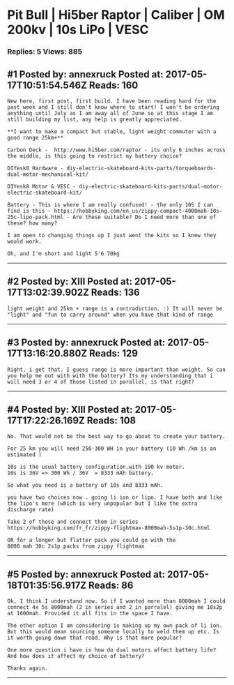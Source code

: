 # Pit Bull &#124; Hi5ber Raptor &#124; Caliber &#124; OM 200kv &#124; 10s LiPo &#124; VESC

### Replies: 5 Views: 885

## \#1 Posted by: annexruck Posted at: 2017-05-17T10:51:54.546Z Reads: 160

```
New here, first post, first build. I have been reading hard for the past week and I still don't know where to start! I won't be ordering anything until July as I am away all of June so at this stage I am still building my list, any help is greatly appreciated.

**I want to make a compact but stable, light weight commuter with a good range 25km+**

Carbon Deck -  http://www.hi5ber.com/raptor - its only 6 inches across the middle, is this going to restrict my battery choice?

DIYesk8 Hardware - diy-electric-skateboard-kits-parts/torqueboards-dual-motor-mechanical-kit/

DIYesk8 Motor & VESC - diy-electric-skateboard-kits-parts/dual-motor-electric-skateboard-kit/

Battery - This is where I am really confused! - the only 10S I can find is this - https://hobbyking.com/en_us/zippy-compact-4000mah-10s-25c-lipo-pack.html - Are these suitable? Do I need more than one of these? how many? 

I am open to changing things up I just went the kits so I knew they would work.

Oh, and I'm short and light 5'6 70kg
```

---
## \#2 Posted by: XIII Posted at: 2017-05-17T13:02:39.902Z Reads: 136

```
light weight and 25km + range is a contradiction. :) It will never be "light" and "fun to carry around" when you have that kind of range
```

---
## \#3 Posted by: annexruck Posted at: 2017-05-17T13:16:20.880Z Reads: 129

```
Right, i get that. I guess range is more important than weight. So can you help me out with with the battery? Its my understanding that i will need 3 or 4 of those listed in parallel, is that right?
```

---
## \#4 Posted by: XIII Posted at: 2017-05-17T17:22:26.169Z Reads: 108

```
No. That would not be the best way to go about to create your battery. 

For 25 km you will need 250-300 WH in your battery (10 Wh /km is an estimated )

10s is the usual battery configuration.with 190 kv motor. 
10s is 36V => 300 Wh / 36V  = 8333 mAh battery.

So what you need is a battery of 10s and 8333 mAh. 

you have two choices now . going li ion or lipo. I have both and like the lipo's more (which is very unpopular but I like the extra discharge rate)

Take 2 of those and connect them in series
https://hobbyking.com/fr_fr/zippy-flightmax-8000mah-5s1p-30c.html

OR for a longer but flatter pack you could go with the 
8000 mah 30c 2s1p packs from zippy flightmax
```

---
## \#5 Posted by: annexruck Posted at: 2017-05-18T01:35:56.917Z Reads: 86

```
Ok, I think I understand now. So if I wanted more than 8000mah I could connect 4x 5s 8000mah (2 in series and 2 in parralel) giving me 10s2p at 1600mah. Provided it all fits in the space I have.

The other option I am considering is making up my own pack of li ion. But this would mean sourcing someone locally to weld them up etc. Is it worth going down that road. Why is that more popular?

One more question i have is how do dual motors affect battery life? And how does it affect my choice of battery?

Thanks again.
```

---
